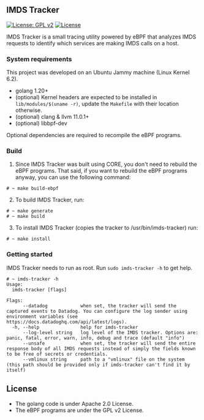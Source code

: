 ## IMDS Tracker

[![License: GPL v2](https://img.shields.io/badge/License-GPL%20v2-blue.svg)](https://www.gnu.org/licenses/old-licenses/gpl-2.0.en.html)
[![License](https://img.shields.io/badge/License-Apache%202.0-blue.svg)](https://opensource.org/licenses/Apache-2.0)

IMDS Tracker is a small tracing utility powered by eBPF that analyzes IMDS requests to identify which services are making IMDS calls on a host.

### System requirements

This project was developed on an Ubuntu Jammy machine (Linux Kernel 6.2).

- golang 1.20+
- (optional) Kernel headers are expected to be installed in `lib/modules/$(uname -r)`, update the `Makefile` with their location otherwise.
- (optional) clang & llvm 11.0.1+
- (optional) libbpf-dev

Optional dependencies are required to recompile the eBPF programs.

### Build

1) Since IMDS Tracker was built using CORE, you don't need to rebuild the eBPF programs. That said, if you want to rebuild the eBPF programs anyway, you can use the following command:

```shell script
# ~ make build-ebpf
```

2) To build IMDS Tracker, run:

```shell script
# ~ make generate
# ~ make build
```

3) To install IMDS Tracker (copies the tracker to /usr/bin/imds-tracker) run:
```shell script
# ~ make install
```

### Getting started

IMDS Tracker needs to run as root. Run `sudo imds-tracker -h` to get help.

```shell script
# ~ imds-tracker -h
Usage:
  imds-tracker [flags]

Flags:
      --datadog            when set, the tracker will send the captured events to Datadog. You can configure the log sender using environment variables (see https://docs.datadoghq.com/api/latest/logs).
  -h, --help               help for imds-tracker
      --log-level string   log level of the IMDS tracker. Options are: panic, fatal, error, warn, info, debug and trace (default "info")
      --unsafe             when set, the tracker will send the entire response body of all IMDS requests instead of simply the fields known to be free of secrets or credentials.
      --vmlinux string     path to a "vmlinux" file on the system (this path should be provided only if imds-tracker can't find it by itself)
```

## License

- The golang code is under Apache 2.0 License.
- The eBPF programs are under the GPL v2 License.